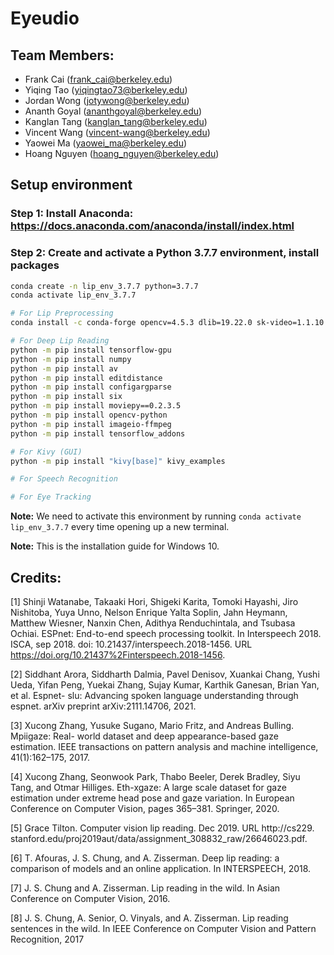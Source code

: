 # Eyeudio

## Team Members:
* Frank Cai    (frank_cai@berkeley.edu)
* Yiqing Tao   (yiqingtao73@berkeley.edu)
* Jordan Wong  (jotywong@berkeley.edu)
* Ananth Goyal (ananthgoyal@berkeley.edu)
* Kanglan Tang (kanglan_tang@berkeley.edu)
* Vincent Wang (vincent-wang@berkeley.edu)
* Yaowei Ma    (yaowei_ma@berkeley.edu)
* Hoang Nguyen (hoang_nguyen@berkeley.edu)

## Setup environment

### Step 1: Install Anaconda: https://docs.anaconda.com/anaconda/install/index.html

### Step 2: Create and activate a Python 3.7.7 environment, install packages
```bash
conda create -n lip_env_3.7.7 python=3.7.7
conda activate lip_env_3.7.7

# For Lip Preprocessing
conda install -c conda-forge opencv=4.5.3 dlib=19.22.0 sk-video=1.1.10

# For Deep Lip Reading
python -m pip install tensorflow-gpu
python -m pip install numpy
python -m pip install av
python -m pip install editdistance
python -m pip install configargparse
python -m pip install six
python -m pip install moviepy==0.2.3.5
python -m pip install opencv-python
python -m pip install imageio-ffmpeg
python -m pip install tensorflow_addons

# For Kivy (GUI)
python -m pip install "kivy[base]" kivy_examples

# For Speech Recognition

# For Eye Tracking

```

**Note:** We need to activate this environment by running `conda activate lip_env_3.7.7` every time opening up a new terminal.

**Note:** This is the installation guide for Windows 10.

## Credits:

[1] Shinji Watanabe, Takaaki Hori, Shigeki Karita, Tomoki Hayashi, Jiro Nishitoba, Yuya
Unno, Nelson Enrique Yalta Soplin, Jahn Heymann, Matthew Wiesner, Nanxin Chen,
Adithya Renduchintala, and Tsubasa Ochiai. ESPnet: End-to-end speech processing
toolkit. In Interspeech 2018. ISCA, sep 2018. doi: 10.21437/interspeech.2018-1456.
URL https://doi.org/10.21437%2Finterspeech.2018-1456.

[2] Siddhant Arora, Siddharth Dalmia, Pavel Denisov, Xuankai Chang, Yushi Ueda, Yifan
Peng, Yuekai Zhang, Sujay Kumar, Karthik Ganesan, Brian Yan, et al. Espnet-
slu: Advancing spoken language understanding through espnet. arXiv preprint
arXiv:2111.14706, 2021.

[3] Xucong Zhang, Yusuke Sugano, Mario Fritz, and Andreas Bulling. Mpiigaze: Real-
world dataset and deep appearance-based gaze estimation. IEEE transactions on
pattern analysis and machine intelligence, 41(1):162–175, 2017.

[4] Xucong Zhang, Seonwook Park, Thabo Beeler, Derek Bradley, Siyu Tang, and Otmar
Hilliges. Eth-xgaze: A large scale dataset for gaze estimation under extreme head
pose and gaze variation. In European Conference on Computer Vision, pages 365–381.
Springer, 2020.

[5] Grace Tilton. Computer vision lip reading. Dec 2019. URL http://cs229.
stanford.edu/proj2019aut/data/assignment_308832_raw/26646023.pdf.

[6] T. Afouras, J. S. Chung, and A. Zisserman. Deep lip reading: a comparison of models
and an online application. In INTERSPEECH, 2018.

[7] J. S. Chung and A. Zisserman. Lip reading in the wild. In Asian Conference on
Computer Vision, 2016.

[8] J. S. Chung, A. Senior, O. Vinyals, and A. Zisserman. Lip reading sentences in the
wild. In IEEE Conference on Computer Vision and Pattern Recognition, 2017


